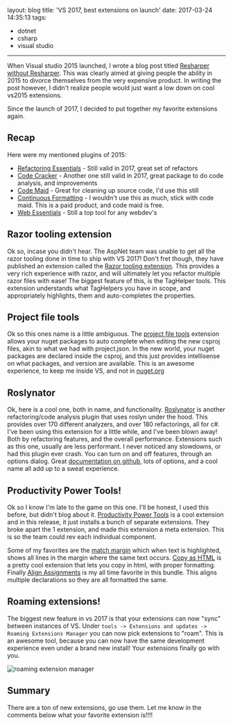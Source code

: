 layout: blog
title: 'VS 2017, best extensions on launch'
date: 2017-03-24 14:35:13
tags:
- dotnet
- csharp
- visual studio
---

When Visual studio 2015 launched, I wrote a blog post titled [Resharper without Resharper](/vs-2015-getting-resharper-experiance-without-resharper/). This was clearly aimed at giving people the ability in 2015 to divorce themselves from the very expensive product. In writing the post however, I didn't realize people would just want a low down on cool vs2015 extensions.

<!-- more -->

Since the launch of 2017, I decided to put together my favorite extensions again. 

## Recap

Here were my mentioned plugins of 2015:

* [Refactoring Essentials](http://vsrefactoringessentials.com/) - Still valid in 2017, great set of refactors
* [Code Cracker](http://code-cracker.github.io/) - Another one still valid in 2017, great package to do code analysis, and improvements
* [Code Maid](http://www.codemaid.net/) - Great for cleaning up source code, I'd use this still
* [Continuous Formatting](https://vlasovstudio.com/continuous-formatting/) - I wouldn't use this as much, stick with code maid. This is a paid product, and code maid is free.
* [Web Essentials](http://vswebessentials.com/) - Still a top tool for any webdev's


## Razor tooling extension

Ok so, incase you didn't hear. The AspNet team was unable to get all the razor tooling done in time to ship with VS 2017! Don't fret though, they have published an extension called the [Razor tooling extension](https://marketplace.visualstudio.com/items?itemName=ms-madsk.RazorLanguageServices). This provides a very rich experience with razor, and will ultimately let you refactor multiple razor files with ease! The biggest feature of this, is the TagHelper tools. This extension understands what TagHelpers you have in scope, and appropriately highlights, them and auto-completes the properties.

## Project file tools

Ok so this ones name is a little ambiguous. The [project file tools](https://marketplace.visualstudio.com/items?itemName=ms-madsk.ProjectFileTools) extension allows your nuget packages to auto complete when editing the new csproj files, akin to what we had with project.json. In the new world, your nuget packages are declared inside the csproj, and this just provides intellisense on what packages, and version are available. This is an awesome experience, to keep me inside VS, and not in [nuget.org](https://nuget.org)


## Roslynator

Ok, here is a cool one, both in name, and functionality. [Roslynator](https://marketplace.visualstudio.com/items?itemName=josefpihrt.Roslynator2017) is another refactoring/code analysis plugin that uses roslyn under the hood. This provides over 170 different analyzers, and over 180 refactorings, all for c#. I've been using this extension for a little while, and I've been blown away! Both by refactoring features, and the overall performance. Extensions such as this one, usually are less performant. I never noticed any slowdowns, or had this plugin ever crash. You can turn on and off features, through an options dialog. Great [documentation on github](https://github.com/JosefPihrt/Roslynator), lots of options, and a cool name all add up to a sweat experience.

## Productivity Power Tools!

Ok so I know I'm late to the game on this one. I'll be honest, I used this before, but didn't blog about it. [Productivity Power Tools](https://marketplace.visualstudio.com/items?itemName=VisualStudioProductTeam.ProductivityPowerPack2017) is a cool extension and in this release, it just installs a bunch of separate extensions. They broke apart the 1 extension, and made this extension a meta extension. This is so the team could rev each individual component.

Some of my favorites are the [match margin](https://marketplace.visualstudio.com/items?itemName=VisualStudioProductTeam.MatchMargin) which when text is highlighted, shows all lines in the margin where the same text occurs. [Copy as HTML](https://marketplace.visualstudio.com/items?itemName=VisualStudioProductTeam.CopyAsHtml) is a pretty cool extension that lets you copy in html, with proper formatting. Finally [Align Assignments](https://marketplace.visualstudio.com/items?itemName=VisualStudioProductTeam.AlignAssignments) is my all time favorite in this bundle. This aligns multiple declarations so they are all formatted the same.

## Roaming extensions!

The biggest new feature in vs 2017 is that your extensions can now "sync" between instances of VS. Under `tools -> Extensions and updates -> Roaming Extensions Manager` you can now pick extensions to "roam". This is an awesome tool, because you can now have the same development experience even under a brand new install! Your extensions finally go with you.

![roaming extension manager](extmgr.PNG)

## Summary

There are a ton of new extensions, go use them. Let me know in the comments below what your favorite extension is!!!!